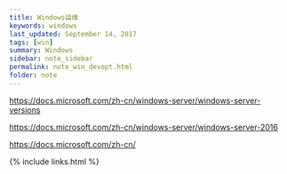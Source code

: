 ```yaml
---
title: Windows运维
keywords: windows
last_updated: September 14, 2017
tags: [win]
summary: Windows
sidebar: note_sidebar
permalink: note_win_devopt.html
folder: note 
---
```

https://docs.microsoft.com/zh-cn/windows-server/windows-server-versions

https://docs.microsoft.com/zh-cn/windows-server/windows-server-2016

https://docs.microsoft.com/zh-cn/

{% include links.html %}
